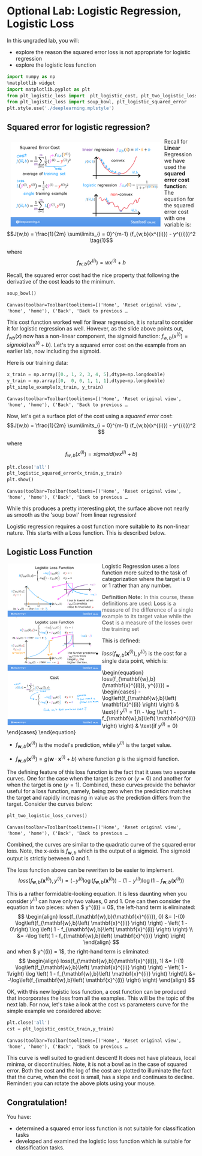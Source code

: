 # Optional Lab: Logistic Regression, Logistic Loss

In this ungraded lab, you will:
- explore the reason the squared error loss is not appropriate for logistic regression
- explore the logistic loss function


```python
import numpy as np
%matplotlib widget
import matplotlib.pyplot as plt
from plt_logistic_loss import  plt_logistic_cost, plt_two_logistic_loss_curves, plt_simple_example
from plt_logistic_loss import soup_bowl, plt_logistic_squared_error
plt.style.use('./deeplearning.mplstyle')
```

## Squared error for logistic regression?
<img align="left" src="./images/C1_W3_SqErrorVsLogistic.png"     style=" width:400px; padding: 10px; " > Recall for **Linear** Regression we have used the **squared error cost function**:
The equation for the squared error cost with one variable is:
  $$J(w,b) = \frac{1}{2m} \sum\limits_{i = 0}^{m-1} (f_{w,b}(x^{(i)}) - y^{(i)})^2 \tag{1}$$

where
  $$f_{w,b}(x^{(i)}) = wx^{(i)} + b \tag{2}$$


Recall, the squared error cost had the nice property that following the derivative of the cost leads to the minimum.


```python
soup_bowl()
```


    Canvas(toolbar=Toolbar(toolitems=[('Home', 'Reset original view', 'home', 'home'), ('Back', 'Back to previous …


This cost function worked well for linear regression, it is natural to consider it for logistic regression as well. However, as the slide above points out, $f_{wb}(x)$ now has a non-linear component, the sigmoid function:   $f_{w,b}(x^{(i)}) = sigmoid(wx^{(i)} + b )$.   Let's try a squared error cost on the example from an earlier lab, now including the sigmoid.

Here is our training data:


```python
x_train = np.array([0., 1, 2, 3, 4, 5],dtype=np.longdouble)
y_train = np.array([0,  0, 0, 1, 1, 1],dtype=np.longdouble)
plt_simple_example(x_train, y_train)
```


    Canvas(toolbar=Toolbar(toolitems=[('Home', 'Reset original view', 'home', 'home'), ('Back', 'Back to previous …


Now, let's get a surface plot of the cost using a *squared error cost*:
  $$J(w,b) = \frac{1}{2m} \sum\limits_{i = 0}^{m-1} (f_{w,b}(x^{(i)}) - y^{(i)})^2 $$

where
  $$f_{w,b}(x^{(i)}) = sigmoid(wx^{(i)} + b )$$



```python
plt.close('all')
plt_logistic_squared_error(x_train,y_train)
plt.show()
```


    Canvas(toolbar=Toolbar(toolitems=[('Home', 'Reset original view', 'home', 'home'), ('Back', 'Back to previous …


While this produces a pretty interesting plot, the surface above not nearly as smooth as the 'soup bowl' from linear regression!

Logistic regression requires a cost function more suitable to its non-linear nature. This starts with a Loss function. This is described below.

## Logistic Loss Function
<img align="left" src="./images/C1_W3_LogisticLoss_a.png"     style=" width:250px; padding: 2px; " >
<img align="left" src="./images/C1_W3_LogisticLoss_b.png"     style=" width:250px; padding: 2px; " >
<img align="left" src="./images/C1_W3_LogisticLoss_c.png"     style=" width:250px; padding: 2px; " >

Logistic Regression uses a loss function more suited to the task of categorization where the target is 0 or 1 rather than any number.

>**Definition Note:**   In this course, these definitions are used:
**Loss** is a measure of the difference of a single example to its target value while the
**Cost** is a measure of the losses over the training set


This is defined:
* $loss(f_{\mathbf{w},b}(\mathbf{x}^{(i)}), y^{(i)})$ is the cost for a single data point, which is:

\begin{equation}
  loss(f_{\mathbf{w},b}(\mathbf{x}^{(i)}), y^{(i)}) = \begin{cases}
    - \log\left(f_{\mathbf{w},b}\left( \mathbf{x}^{(i)} \right) \right) & \text{if $y^{(i)}=1$}\\
    - \log \left( 1 - f_{\mathbf{w},b}\left( \mathbf{x}^{(i)} \right) \right) & \text{if $y^{(i)}=0$}
  \end{cases}
\end{equation}


*  $f_{\mathbf{w},b}(\mathbf{x}^{(i)})$ is the model's prediction, while $y^{(i)}$ is the target value.

*  $f_{\mathbf{w},b}(\mathbf{x}^{(i)}) = g(\mathbf{w} \cdot\mathbf{x}^{(i)}+b)$ where function $g$ is the sigmoid function.

The defining feature of this loss function is the fact that it uses two separate curves. One for the case when the target is zero or ($y=0$) and another for when the target is one ($y=1$). Combined, these curves provide the behavior useful for a loss function, namely, being zero when the prediction matches the target and rapidly increasing in value as the prediction differs from the target. Consider the curves below:


```python
plt_two_logistic_loss_curves()
```


    Canvas(toolbar=Toolbar(toolitems=[('Home', 'Reset original view', 'home', 'home'), ('Back', 'Back to previous …


Combined, the curves are similar to the quadratic curve of the squared error loss. Note, the x-axis is $f_{\mathbf{w},b}$ which is the output of a sigmoid. The sigmoid output is strictly between 0 and 1.

The loss function above can be rewritten to be easier to implement.
    $$loss(f_{\mathbf{w},b}(\mathbf{x}^{(i)}), y^{(i)}) = (-y^{(i)} \log\left(f_{\mathbf{w},b}\left( \mathbf{x}^{(i)} \right) \right) - \left( 1 - y^{(i)}\right) \log \left( 1 - f_{\mathbf{w},b}\left( \mathbf{x}^{(i)} \right) \right)$$

This is a rather formidable-looking equation. It is less daunting when you consider $y^{(i)}$ can have only two values, 0 and 1. One can then consider the equation in two pieces:
when $ y^{(i)} = 0$, the left-hand term is eliminated:
$$
\begin{align}
loss(f_{\mathbf{w},b}(\mathbf{x}^{(i)}), 0) &= (-(0) \log\left(f_{\mathbf{w},b}\left( \mathbf{x}^{(i)} \right) \right) - \left( 1 - 0\right) \log \left( 1 - f_{\mathbf{w},b}\left( \mathbf{x}^{(i)} \right) \right) \\
&= -\log \left( 1 - f_{\mathbf{w},b}\left( \mathbf{x}^{(i)} \right) \right)
\end{align}
$$
and when $ y^{(i)} = 1$, the right-hand term is eliminated:
$$
\begin{align}
  loss(f_{\mathbf{w},b}(\mathbf{x}^{(i)}), 1) &=  (-(1) \log\left(f_{\mathbf{w},b}\left( \mathbf{x}^{(i)} \right) \right) - \left( 1 - 1\right) \log \left( 1 - f_{\mathbf{w},b}\left( \mathbf{x}^{(i)} \right) \right)\\
  &=  -\log\left(f_{\mathbf{w},b}\left( \mathbf{x}^{(i)} \right) \right)
\end{align}
$$

OK, with this new logistic loss function, a cost function can be produced that incorporates the loss from all the examples. This will be the topic of the next lab. For now, let's take a look at the cost vs parameters curve for the simple example we considered above:


```python
plt.close('all')
cst = plt_logistic_cost(x_train,y_train)
```


    Canvas(toolbar=Toolbar(toolitems=[('Home', 'Reset original view', 'home', 'home'), ('Back', 'Back to previous …


This curve is well suited to gradient descent! It does not have plateaus, local minima, or discontinuities. Note, it is not a bowl as in the case of squared error. Both the cost and the log of the cost are plotted to illuminate the fact that the curve, when the cost is small, has a slope and continues to decline. Reminder: you can rotate the above plots using your mouse.

## Congratulation!
You have:
 - determined a squared error loss function is not suitable for classification tasks
 - developed and examined the logistic loss function which **is** suitable for classification tasks.




```python

```
